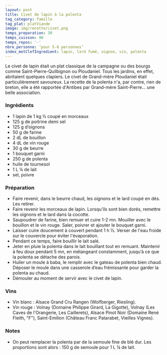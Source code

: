 ```yaml
---
layout: post
title: Civet de lapin à la polenta
tag_category: famille
tag_plat: platViande
image: img/recette/civet.png
temps_preparation: 30
temps_cuisson: 90
temps_repos: '-'
nbre_personne: ‘pour 5-6 personnes’
index_motClefIngredient: lapin, lard fumé, oignon, vin, polenta
---
```

Le civet de lapin était un plat classique de la campagne ou des bourgs comme Saint-Pierre-Quilbignon ou Ploudaniel. Tous les jardins, en effet, abritaient quelques clapiers. Le civet de Grand-mère Ploudaniel était particulièrement savoureux. La recette de la polenta n'a, par contre, rien de breton, elle a été rapportée d'Antibes par Grand-mère Saint-Pierre... une belle association.

### Ingrédients
* 1 lapin de 1 kg ½ coupé en morceaux
* 125 g de poitrine demi sel
* 125 g d’oignons
* 50 g de farine
* 2 dL de bouillon
* 4 dL de vin rouge
* 30 g de beurre
* 1 bouquet garni
* 250 g de polenta
* huile de tournesol
* 1 L ¼ de lait
* sel, poivre


### Préparation
* Faire revenir, dans le beurre chaud, les oignons et le lard coupé en dés. Les retirer.
* Faire revenir les morceaux de lapin. Lorsqu’ils sont bien dorés, remettre les oignons et le lard dans la cocotte.
* Saupoudrer de farine, bien remuer et cuire 1-2 mn. Mouiller avec le bouillon et le vin rouge. Saler, poivrer et ajouter le bouquet garni.
* Laisser cuire doucement à couvert pendant 1 h ½. Verser de l'eau froide sur le couvercle pour éviter l'évaporation.
* Pendant ce temps, faire bouillir le lait salé.
* Jeter en pluie la polenta dans le lait bouillant tout en remuant. Maintenir à feu doux pendant 5 mn, en mélangeant constamment, jusqu’à ce que la polenta se détache des parois.
* Huiler un moule à baba, le remplir avec le gateau de polenta bien chaud. Déposer le moule dans une casserole d’eau frémissante pour garder la polenta au chaud.
* Démouler au moment de servir avec le civet de lapin.


### Vins
* Vin blanc : Alsace Grand Cru Rangen (Wolfberger, Riesling).
* Vin rouge : Volnay (Domaine Philippe Girard, La Gigotte), Volnay (Les Caves de l'Orangerie, Les Caillerets), Alsace Pinot Noir (Domaine René Fleith, "F"), Saint-Emilion (Château Franc Patarabet, Vieilles Vignes).


### Notes
* On peut remplacer la polenta par de la semoule fine de blé dur. Les proportions sont alors : 150 g de semoule pour 1 L ¼ de lait.  
